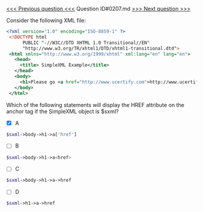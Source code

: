[<<< Previous question <<<](0206.md)  Question ID#0207.md  [>>> Next question >>>](0208.md) 

Consider the following XML file:

```xml
<?xml version="1.0" encoding="ISO-8859-1" ?>   
 <!DOCTYPE html   
      PUBLIC "-//W3C//DTD XHTML 1.0 Transitional//EN"   
      "http://www.w3.org/TR/xhtml1/DTD/xhtml1-transitional.dtd">   
 <html xmlns="http://www.w3.org/1999/xhtml" xml:lang="en" lang="en">   
   <head>   
     <title> SimpleXML Example</title>   
   </head>   
   <body>   
     <h1>Please go <a href="http://www.ucertify.com">http://www.ucertify.com</a></h1>   
   </body>   
 </html>
```
Which of the following statements will display the HREF attribute on the anchor tag if the SimpleXML object is $sxml?

- [x] A
```php
$sxml->body->h1->a['href']
```

- [ ] B
```php
$sxml->body->h1->a<href>
```

- [ ] C
```php
$sxml->body->h1->a->href
```

- [ ] D
```php
$sxml->h1->a->href
```

